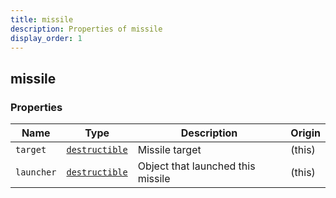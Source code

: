 ```yaml
---
title: missile
description: Properties of missile
display_order: 1
---
```


## missile

### Properties

| Name | Type | Description | Origin |
|------|------|-------------|--------|
| `target` | [`destructible`](./destructible.md) | Missile target | (this) |
| `launcher` | [`destructible`](./destructible.md) | Object that launched this missile | (this) |

